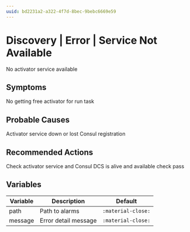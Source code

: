 ```yaml
---
uuid: bd2231a2-a322-4f7d-8bec-9bebc6669e59
---
```

# Discovery | Error | Service Not Available

No activator service available

## Symptoms

No getting free activator for run task

## Probable Causes

Activator service down or lost Consul registration

## Recommended Actions

Check activator service and Consul DCS is alive and available check pass

## Variables

Variable | Description | Default
--- | --- | ---
path | Path to alarms | `:material-close:`
message | Error detail message | `:material-close:`
